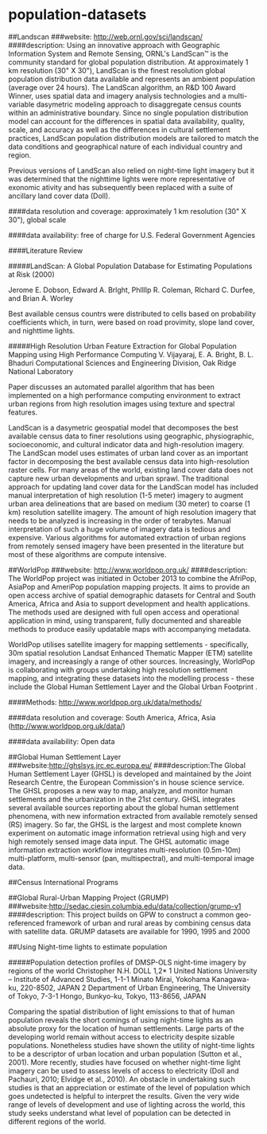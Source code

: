 # population-datasets

##Landscan
###website: http://web.ornl.gov/sci/landscan/
####description: Using an innovative approach with Geographic Information System and Remote Sensing, ORNL's LandScan™ is the community standard for global population distribution. At approximately 1 km resolution (30" X 30"), LandScan is the finest resolution global population distribution data available and represents an ambient population (average over 24 hours). The LandScan algorithm, an R&D 100 Award Winner, uses spatial data and imagery analysis technologies and a multi-variable dasymetric modeling approach to disaggregate census counts within an administrative boundary. Since no single population distribution model can account for the differences in spatial data availability, quality, scale, and accuracy as well as the differences in cultural settlement practices, LandScan population distribution models are tailored to match the data conditions and geographical nature of each individual country and region.

Previous versions of LandScan also relied on night-time light imagery but it was determined that the nighttime lights were more representative of exonomic ativity and has subsequently been replaced with a suite of ancillary land cover data (Doll).

####data resolution and coverage: approximately 1 km resolution (30" X 30"), global scale

####data availability: free of charge for U.S. Federal Government Agencies

####Literature Review

#####LandScan: A Global Population Database for Estimating Populations at Risk (2000)

Jerome E. Dobson, Edward A. Brlght, Phllllp R. Coleman, Rlchard C. Durfee, and Brian A. Worley 

Best available census countrs were distributed to cells based on probability coefficients which, in turn, were based on road provimity, slope land cover, and nighttime lights. 

#####High Resolution Urban Feature Extraction for Global Population Mapping using High Performance Computing
V. Vijayaraj, E. A. Bright, B. L. Bhaduri
Computational Sciences and Engineering Division, Oak Ridge National Laboratory 

Paper discusses an automated parallel algorithm that has been implemented on a high performance computing environment to extract urban regions from high resolution images using texture and spectral features.

LandScan is a dasymetric
geospatial model that decomposes the best available census
data to finer resolutions using geographic, physiographic,
socioeconomic, and cultural indicator data and high-resolution
imagery. The LandScan model uses estimates of urban land
cover as an important factor in decomposing the best available
census data into high-resolution raster cells. For many areas of
the world, existing land cover data does not capture new urban
developments and urban sprawl. The traditional approach for
updating land cover data for the LandScan model has included
manual interpretation of high resolution (1-5 meter) imagery to
augment urban area delineations that are based on medium (30
meter) to coarse (1 km) resolution satellite imagery. The
amount of high resolution imagery that needs to be analyzed is
increasing in the order of terabytes. Manual interpretation of
such a huge volume of imagery data is tedious and expensive.
Various algorithms for automated extraction of urban regions
from remotely sensed imagery have been presented in the
literature but most of these algorithms are compute intensive. 


##WorldPop
###website: http://www.worldpop.org.uk/
####description: The WorldPop project was initiated in October 2013 to combine the AfriPop, AsiaPop and AmeriPop population mapping projects. It aims to provide an open access archive of spatial demographic datasets for Central and South America, Africa and Asia to support development and health applications. The methods used are designed with full open access and operational application in mind, using transparent, fully documented and shareable methods to produce easily updatable maps with accompanying metadata.

WorldPop utilises satellite imagery for mapping settlements - specifically, 30m spatial resolution Landsat Enhanced Thematic Mapper (ETM) satellite imagery, and increasingly a range of other sources. Increasingly, WorldPop is collaborating with groups undertaking high resolution settlement mapping, and integrating these datasets into the modelling process - these include the Global Human Settlement Layer and the Global Urban Footprint .

####Methods: http://www.worldpop.org.uk/data/methods/

####data resolution and coverage: South America, Africa, Asia (http://www.worldpop.org.uk/data/) 

####data availability: Open data

##Global Human Settlement Layer
###website:http://ghslsys.jrc.ec.europa.eu/
####description:The Global Human Settlement Layer (GHSL) is developed and maintained by the Joint Research Centre, the European Commission's in house science service.
The GHSL proposes a new way to map, analyze, and monitor human settlements and the urbanization in the 21st century. 
GHSL integrates several available sources reporting about the global human settlement phenomena, with new information extracted from available remotely sensed (RS) imagery. So far, the GHSL is the largest and most complete known experiment on automatic image information retrieval using high and very high remotely sensed image data input. The GHSL automatic image information extraction workflow integrates multi-resolution (0.5m-10m) multi-platform, multi-sensor (pan, multispectral), and multi-temporal image data.

##Census International Programs

##Global Rural-Urban Mapping Project (GRUMP)
###website:http://sedac.ciesin.columbia.edu/data/collection/grump-v1
####description: This project builds on GPW to construct a common geo-referenced framework of urban and rural areas by combining census data with satellite data.
GRUMP datasets are available for 1990, 1995 and 2000

##Using Night-time lights to estimate population

#####Population detection profiles of DMSP-OLS night-time
imagery by regions of the world
Christopher N.H. DOLL 1,2*
1 United Nations University – Institute of Advanced Studies, 1-1-1 Minato Mirai, Yokohama
Kanagawa-ku, 220-8502, JAPAN
2 Department of Urban Engineering, The University of Tokyo, 7-3-1 Hongo, Bunkyo-ku, Tokyo,
113-8656, JAPAN

Comparing the spatial distribution of light emissions to that of human population reveals the
short comings of using night-time lights as an absolute proxy for the location of human
settlements. Large parts of the developing world remain without access to electricity despite
sizable populations. Nonetheless studies have shown the utility of night-time lights to be a
descriptor of urban location and urban population (Sutton et al., 2001). More recently, studies
have focused on whether night-time light imagery can be used to assess levels of access to
electricity (Doll and Pachauri, 2010; Elvidge et al., 2010). An obstacle in undertaking such
studies is that an appreciation or estimate of the level of population which goes undetected is
helpful to interpret the results. Given the very wide range of levels of development and use of
lighting across the world, this study seeks understand what level of population can be detected in
different regions of the world.
